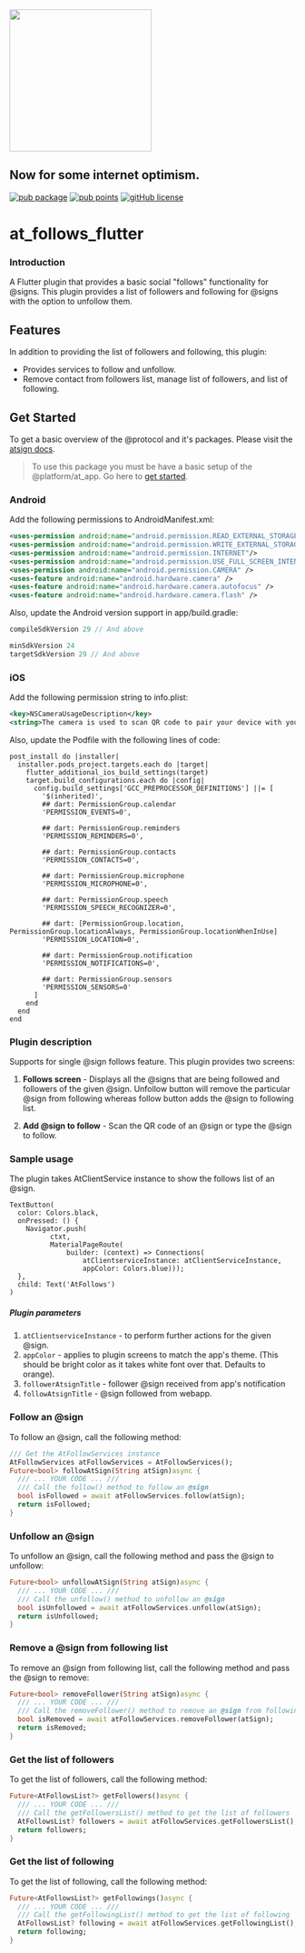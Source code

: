 <img width=250px src="https://atsign.dev/assets/img/@platform_logo_grey.svg?sanitize=true">

## Now for some internet optimism.

[![pub package](https://img.shields.io/pub/v/at_follows_flutter)](https://pub.dev/packages/at_follows_flutter) [![pub points](https://badges.bar/at_follows_flutter/pub%20points)](https://pub.dev/packages/at_follows_flutter/score) [![gitHub license](https://img.shields.io/badge/license-BSD3-blue.svg)](./LICENSE)

# at_follows_flutter

### Introduction

A Flutter plugin that provides a basic social "follows" functionality for
@‎signs. This plugin provides a list of followers and following for @‎signs
with the option to unfollow them. 

## Features

In addition to providing the list of followers and following, this plugin:

- Provides services to follow and unfollow.
- Remove contact from followers list, manage list of followers, and list of following.

## Get Started

To get a basic overview of the @protocol and it's packages. Please visit
the [atsign docs](https://atsign.dev/docs/overview/).

> To use this package you must be have a basic setup of the @platform/at_app.
Go here to [get started](https://atsign.dev/docs/get-started/setup-your-env/).


### Android

Add the following permissions to AndroidManifest.xml: 

```xml
<uses-permission android:name="android.permission.READ_EXTERNAL_STORAGE"/>
<uses-permission android:name="android.permission.WRITE_EXTERNAL_STORAGE"/>
<uses-permission android:name="android.permission.INTERNET"/>
<uses-permission android:name="android.permission.USE_FULL_SCREEN_INTENT" />
<uses-permission android:name="android.permission.CAMERA" />
<uses-feature android:name="android.hardware.camera" />
<uses-feature android:name="android.hardware.camera.autofocus" />
<uses-feature android:name="android.hardware.camera.flash" />
```

Also, update the Android version support in app/build.gradle:

```gradle
compileSdkVersion 29 // And above

minSdkVersion 24
targetSdkVersion 29 // And above
```


### iOS
Add the following permission string to info.plist:

```xml
<key>NSCameraUsageDescription</key>
<string>The camera is used to scan QR code to pair your device with your @‎sign</string>
```
Also, update the Podfile with the following lines of code:

```
post_install do |installer|
  installer.pods_project.targets.each do |target|
    flutter_additional_ios_build_settings(target)
    target.build_configurations.each do |config|
      config.build_settings['GCC_PREPROCESSOR_DEFINITIONS'] ||= [
        '$(inherited)',
        ## dart: PermissionGroup.calendar
        'PERMISSION_EVENTS=0',

        ## dart: PermissionGroup.reminders
        'PERMISSION_REMINDERS=0',

        ## dart: PermissionGroup.contacts
        'PERMISSION_CONTACTS=0',

        ## dart: PermissionGroup.microphone
        'PERMISSION_MICROPHONE=0',

        ## dart: PermissionGroup.speech
        'PERMISSION_SPEECH_RECOGNIZER=0',

        ## dart: [PermissionGroup.location, PermissionGroup.locationAlways, PermissionGroup.locationWhenInUse]
        'PERMISSION_LOCATION=0',

        ## dart: PermissionGroup.notification
        'PERMISSION_NOTIFICATIONS=0',

        ## dart: PermissionGroup.sensors
        'PERMISSION_SENSORS=0'
      ]
    end
  end
end
```
### Plugin description

Supports for single @‎sign follows feature. This plugin provides two screens:

1. **Follows screen** - Displays all the @‎signs that are being followed and
followers of the given @‎sign. Unfollow button will remove the particular
@‎sign from following whereas follow button adds the @‎sign to following list.

2. **Add @‎sign to follow** - Scan the QR code of an @‎sign or type the @‎sign
to follow.

### Sample usage

The plugin takes AtClientService instance to show the follows list of an @‎sign. 

```
TextButton(
  color: Colors.black,
  onPressed: () {
    Navigator.push(
          ctxt,
          MaterialPageRoute(
              builder: (context) => Connections(
                  atClientserviceInstance: atClientServiceInstance,
                  appColor: Colors.blue)));
  },
  child: Text('AtFollows')
)
```

##### Plugin parameters

1. `atClientserviceInstance` - to perform further actions for the given @‎sign.
2. `appColor` - applies to plugin screens to match the app's theme.
(This should be bright color as it takes white font over that. Defaults to
orange).
3. `followerAtsignTitle` - follower @‎sign received from app's notification
4. `followAtsignTitle` - @‎sign followed from webapp.

### Follow an @‎sign

To follow an @‎sign, call the following method:

```dart
/// Get the AtFollowServices instance
AtFollowServices atFollowServices = AtFollowServices();
Future<bool> followAtSign(String atSign)async {
  /// ... YOUR CODE ... ///
  /// Call the follow() method to follow an @‎sign
  bool isFollowed = await atFollowServices.follow(atSign);
  return isFollowed;
}
```

### Unfollow an @‎sign

To unfollow an @‎sign, call the following method and pass the @‎sign to
unfollow:

```dart
Future<bool> unfollowAtSign(String atSign)async {
  /// ... YOUR CODE ... ///
  /// Call the unfollow() method to unfollow an @‎sign
  bool isUnfollowed = await atFollowServices.unfollow(atSign);
  return isUnfollowed;
}
```

### Remove a @‎sign from following list

To remove an @‎sign from following list, call the following method and pass
the @‎sign to remove:

```dart
Future<bool> removeFollower(String atSign)async {
  /// ... YOUR CODE ... ///
  /// Call the removeFollower() method to remove an @‎sign from following list
  bool isRemoved = await atFollowServices.removeFollower(atSign);
  return isRemoved;
}
```

### Get the list of followers

To get the list of followers, call the following method:

```dart
Future<AtFollowsList?> getFollowers()async {
  /// ... YOUR CODE ... ///
  /// Call the getFollowersList() method to get the list of followers
  AtFollowsList? followers = await atFollowServices.getFollowersList();
  return followers;
}
```

### Get the list of following

To get the list of following, call the following method:

```dart
Future<AtFollowsList?> getFollowings()async {
  /// ... YOUR CODE ... ///
  /// Call the getFollowingList() method to get the list of following
  AtFollowsList? following = await atFollowServices.getFollowingList();
  return following;
}
```
